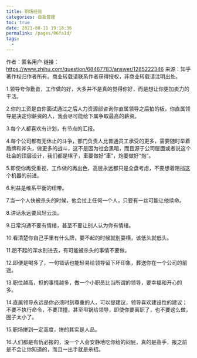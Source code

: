 ```yaml
---
title: 职场经验
categories: 自我管理
toc: true
date: 2021-08-11 19:18:36
permalink: /pages/06fa1d/
tags: 
  - 
---
```




作者：匿名用户
链接：https://www.zhihu.com/question/68467783/answer/1285222346
来源：知乎
著作权归作者所有。商业转载请联系作者获得授权，非商业转载请注明出处。



1.领导夸你勤奋，工作做的好，大多并不是真的觉得你好，而是想让你更加卖力的干活。

2.你的工资是由你面试通过之后人力资源部咨询你直属领导之后拍的板，你直属领导是决定你薪资的人，我会尽可能给下属争取最高的薪资。

3.每个人都喜欢有计划，有节点的汇报。

4.每个公司都有无休止的斗争，部门负责人比普通员工承受的更多，需要随时举着盾牌和斧头，做更多的战斗，这不是因为社会黑暗，而且源于公司层面或者说这个社会的顶层设计，我们都是棋子，車要做好“車”，炮要做好“炮”。

5.即使你再受重视，工作做的再出色，高层永远都只是全盘考虑，不要想着阻挡这个机器的前进。

6.利益是维系平衡的纽带。

7.当一个人快被杀头的时候，他会拉上任何一个人，只要有一丝可能让他续命。

8.讲话永远要风轻云淡。

9.日常沟通不要有情绪，甚至不要让别人认为你有情绪。

10.看清楚你自己手里有什么牌，要不起的时候就别耍横，该低头就低头。

11.趟不起的浑水别进去，有可能被杀头的事情不要做。

12.即便是喝多了，一句错话也能轻易给领导留下坏印象，葬送你在一个公司的前途。

13.职位越高，担的事情越多，做一个小职员比当所谓的领导，要幸福和开心的多。

14.直属领导永远是你必须时刻尊重的人，可以提建议，领导喜欢建设性的建议；不要不执行命令，不要顶撞，甚至甩锅给领导，即使你要离职了，也不要这么做，圈子太小了。

15.职场拼到一定高度，拼的其实是人品。

16.人们都是有仇必报的，没一个人会安静地吃你给的闷屁，真的是高手，报之前是不会让你知道的，而且一出手就是杀招。